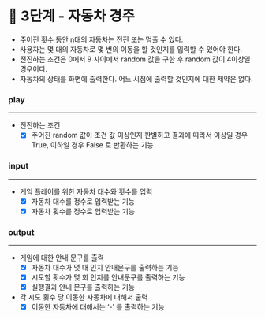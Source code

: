 # 🚀 3단계 - 자동차 경주
- 주어진 횟수 동안 n대의 자동차는 전진 또는 멈출 수 있다.
- 사용자는 몇 대의 자동차로 몇 번의 이동을 할 것인지를 입력할 수 있어야 한다.
- 전진하는 조건은 0에서 9 사이에서 random 값을 구한 후 random 값이 4이상일 경우이다.
- 자동차의 상태를 화면에 출력한다. 어느 시점에 출력할 것인지에 대한 제약은 없다.

### play

---

- 전진하는 조건
  - [x]  주어진 random 값이 조건 값 이상인지 판별하고 결과에 따라서 이상일 경우 True, 이하일 경우 False 로 반환하는 기능

### input

---

- 게임 플레이를 위한 자동차 대수와 횟수를 입력
  - [x]  자동차 대수를 정수로 입력받는 기능
  - [x]  자동차 횟수를 정수로 입력받는 기능

### output

---

- 게임에 대한 안내 문구를 출력
  - [x]  자동차 대수가 몇 대 인지 안내문구를 출력하는 기능
  - [x]  시도할 횟수가 몇 회 인지를 안내문구를 출력하는 기능
  - [x]  실행결과 안내 문구를 출력하는 기능
- 각 시도 횟수 당 이동한 자동차에 대해서 출력
  - [x]  이동한 자동차에 대해서는 ‘-’ 를 출력하는 기능